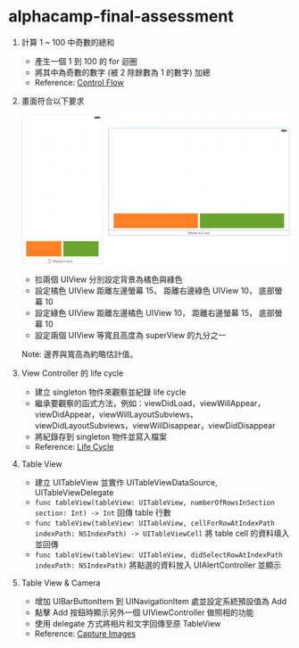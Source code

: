 # alphacamp-final-assessment

1. 計算 1 ~ 100 中奇數的總和
    - 產生一個 1 到 100 的 for 迴圈
    - 將其中為奇數的數字 (被 2 除餘數為 1 的數字) 加總
    - Reference: [Control Flow](https://developer.apple.com/library/ios/documentation/Swift/Conceptual/Swift_Programming_Language/ControlFlow.html)

2. 畫面符合以下要求

    ![Alt text](/images/assessment%232.png?raw=true "Assessment#2")
    
    - 拉兩個 UIView 分別設定背景為橘色與綠色
    - 設定橘色 UIView 距離左邊螢幕 15， 距離右邊綠色 UIView 10， 底部螢幕 10
    - 設定綠色 UIView 距離左邊橘色 UIView 10， 距離右邊螢幕 15， 底部螢幕 10
    - 設定兩個 UIView 等寬且高度為 superView 的九分之一
    
    Note: 邊界與寬高為約略估計值。

3. View Controller 的 life cycle
    - 建立 singleton 物件來觀察並紀錄 life cycle
    - 繼承要觀察的函式方法，例如：viewDidLoad，viewWillAppear，viewDidAppear，viewWillLayoutSubviews，viewDidLayoutSubviews，viewWillDisappear，viewDidDisappear
    - 將紀錄存到 singleton 物件並寫入檔案 
    - Reference: [Life Cycle](https://developer.apple.com/library/ios/referencelibrary/GettingStarted/DevelopiOSAppsSwift/Lesson4.html)

4. Table View
    - 建立 UITableView 並實作 UITableViewDataSource, UITableViewDelegate
    - ```func tableView(tableView: UITableView, numberOfRowsInSection section: Int) -> Int```
      回傳 table 行數
    - ```func tableView(tableView: UITableView, cellForRowAtIndexPath indexPath: NSIndexPath) -> UITableViewCell```
      將 table cell 的資料填入並回傳
    - ```func tableView(tableView: UITableView, didSelectRowAtIndexPath indexPath: NSIndexPath)```
      將點選的資料放入 UIAlertController 並顯示

5. Table View & Camera
    - 增加 UIBarButtonItem 到 UINavigationItem 處並設定系統預設值為 Add
    - 點擊 Add 按鈕時顯示另外一個 UIViewController 做照相的功能
    - 使用 delegate 方式將相片和文字回傳至原 TableView
    - Reference: [Capture Images](https://developer.apple.com/library/ios/samplecode/AVCam/AVCam-iOSUsingAVFoundationtoCaptureImagesandMovies.zip)
